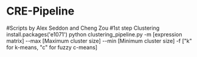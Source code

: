 # CRE-Pipeline
#Scripts by Alex Seddon and Cheng Zou
#1st step Clustering
install.packages('e1071')
python clustering_pipeline.py -m [expression matrix] --max [Maximum cluster size] --min [Minimum cluster size] -f ["k" for k-means, "c" for fuzzy c-means]
